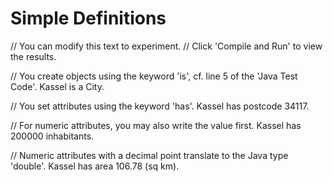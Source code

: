 # Simple Definitions

// You can modify this text to experiment.
// Click 'Compile and Run' to view the results.

// You create objects using the keyword 'is', cf. line 5 of the 'Java Test Code'.
Kassel is a City.

// You set attributes using the keyword 'has'.
Kassel has postcode 34117.

// For numeric attributes, you may also write the value first.
Kassel has 200000 inhabitants.

// Numeric attributes with a decimal point translate to the Java type 'double'.
Kassel has area 106.78 (sq km).
